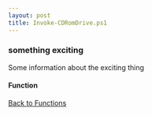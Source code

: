 ```yaml
---
layout: post
title: Invoke-CDRomDrive.ps1
---
```


### something exciting

Some information about the exciting thing

#### Function

<script async src="https://gist-it.appspot.com/github.com/BanterBoy/scripts-blog/blob/master/PowerShell/functions/Invoke-CDRomDrive.ps1"></script>

<a href="/menu/_pages/functions.html">Back to Functions</a>
